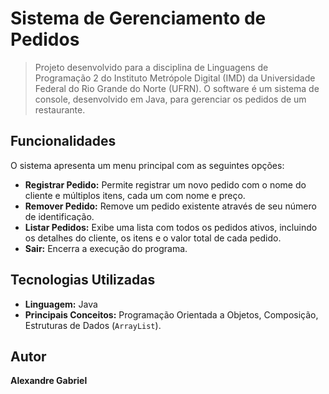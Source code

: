 # Sistema de Gerenciamento de Pedidos

> Projeto desenvolvido para a disciplina de Linguagens de Programação 2 do Instituto Metrópole Digital (IMD) da Universidade Federal do Rio Grande do Norte (UFRN).
> O software é um sistema de console, desenvolvido em Java, para gerenciar os pedidos de um restaurante.

## Funcionalidades

O sistema apresenta um menu principal com as seguintes opções:

-   **Registrar Pedido:** Permite registrar um novo pedido com o nome do cliente e múltiplos itens, cada um com nome e preço.
-   **Remover Pedido:** Remove um pedido existente através de seu número de identificação.
-   **Listar Pedidos:** Exibe uma lista com todos os pedidos ativos, incluindo os detalhes do cliente, os itens e o valor total de cada pedido.
-   **Sair:** Encerra a execução do programa.

## Tecnologias Utilizadas

-   **Linguagem:** Java
-   **Principais Conceitos:** Programação Orientada a Objetos, Composição, Estruturas de Dados (`ArrayList`).

## Autor

**Alexandre Gabriel**

